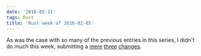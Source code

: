 ```yaml
---
date: '2016-02-11'
tags: Rust
title: 'Rust week of 2016-02-05'
---
```


As was the case with so many of the previous entries in this series, I
didn\'t do much this week, submitting a [mere][] [three][] [changes].

  [mere]: https://github.com/rust-lang/rust/pull/31582
  [three]: https://github.com/rust-lang/rust/pull/31584
  [changes]: https://github.com/rust-lang/rust/pull/31585
